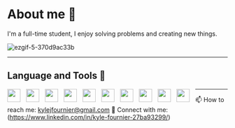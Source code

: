 # About me 🔭

I'm a full-time student, I enjoy solving problems and creating new things. 

![ezgif-5-370d9ac33b](https://github.com/user-attachments/assets/d7d4eb4c-bad8-46b8-9c80-62e6cfcfc97c)

---
## Language and Tools 🧰
<img align="left" width="30px" style="padding-right:10px;" src="https://cdn.jsdelivr.net/gh/devicons/devicon@latest/icons/python/python-original.svg" />
<img align="left" width="30px" style="padding-right:10px;" src="https://cdn.jsdelivr.net/gh/devicons/devicon@latest/icons/csharp/csharp-plain.svg" />
<img align="left" width="30px" style="padding-right:10px;" src="https://cdn.jsdelivr.net/gh/devicons/devicon@latest/icons/javascript/javascript-plain.svg" />
<img align="left" width="30px" style="padding-right:10px;" src="https://cdn.jsdelivr.net/gh/devicons/devicon@latest/icons/html5/html5-plain.svg" />
<img align="left" width="30px" style="padding-right:10px;" src="https://cdn.jsdelivr.net/gh/devicons/devicon@latest/icons/docker/docker-plain.svg" />
<img align="left" width="30px" style="padding-right:10px;" src="https://cdn.jsdelivr.net/gh/devicons/devicon@latest/icons/typescript/typescript-plain.svg" />
<img align="left" width="30px" style="padding-right:10px;" src="https://cdn.jsdelivr.net/gh/devicons/devicon@latest/icons/powershell/powershell-plain.svg" />
<img align="left" width="30px" style="padding-right:10px;" src="https://cdn.jsdelivr.net/gh/devicons/devicon@latest/icons/mysql/mysql-original.svg" />
<img align="left" width="30px" style="padding-right:10px;" src="https://cdn.jsdelivr.net/gh/devicons/devicon@latest/icons/postgresql/postgresql-plain.svg" />
<img align="left" width="30px" style="padding-right:10px;" src="https://cdn.jsdelivr.net/gh/devicons/devicon@latest/icons/jira/jira-plain-wordmark.svg" />
          
---
📫 How to reach me: kylejfournier@gmail.com
🤝 Connect with me: (https://www.linkedin.com/in/kyle-fournier-27ba93299/)
